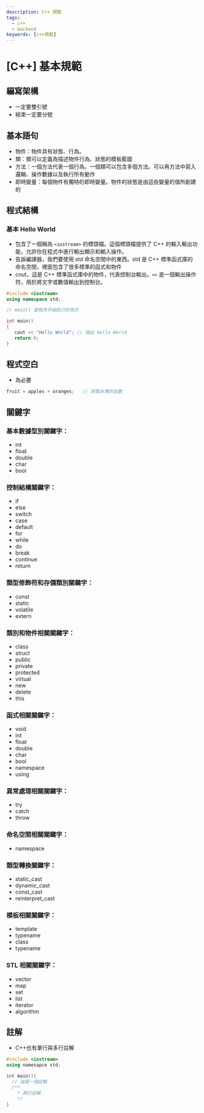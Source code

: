 ```yaml
---
description: C++ 規範
tags:
  - c++
  - backend
keywords: [c++規範]
---
```


# [C++] 基本規範

## 編寫架構

- 一定要雙引號
- 結束一定要分號

## 基本語句

- 物件：物件具有狀態、行為。
- 類：類可以定義為描述物件行為、狀態的模板藍圖
- 方法：一個方法代表一個行為。一個類可以包含多個方法。可以再方法中寫入邏輯、操作數據以及執行所有動作
- 即時變量：每個物件有獨特的即時變量。物件的狀態是由這些變量的值所創建的

## 程式結構

### 基本 Hello World

- 包含了一個稱為 `<iostream>` 的標頭檔。這個標頭檔提供了 C++ 的輸入輸出功能，允許你在程式中進行輸出顯示和輸入操作。
- 告訴編譯器，我們要使用 std 命名空間中的東西。std 是 C++ 標準函式庫的命名空間，裡面包含了很多標準的函式和物件
- cout，這是 C++ 標準函式庫中的物件，代表控制台輸出。`<<` 是一個輸出操作符，用於將文字或數值輸出到控制台。

```cpp
#include <iostream>
using namespace std;

// main() 是程序开始执行的地方

int main()
{
   cout << "Hello World"; // 输出 Hello World
   return 0;
}
```

## 程式空白

- 為必要

```cpp
fruit = apples + oranges;   // 获取水果的总数
```

## 關鍵字

### 基本數據型別關鍵字：

- int
- float
- double
- char
- bool

### 控制結構關鍵字：

- if
- else
- switch
- case
- default
- for
- while
- do
- break
- continue
- return

### 類型修飾符和存儲類別關鍵字：

- const
- static
- volatile
- extern

### 類別和物件相關關鍵字：

- class
- struct
- public
- private
- protected
- virtual
- new
- delete
- this

### 函式相關關鍵字：

- void
- int
- float
- double
- char
- bool
- namespace
- using

### 異常處理相關關鍵字：

- try
- catch
- throw

### 命名空間相關關鍵字：

- namespace

### 類型轉換關鍵字：

- static_cast
- dynamic_cast
- const_cast
- reinterpret_cast

### 模板相關關鍵字：

- template
- typename
- class
- typename

### STL 相關關鍵字：

- vector
- map
- set
- list
- iterator
- algorithm

## 註解

- C++也有單行與多行註解

```cpp
#include <iostream>
using namesapce std;

int main(){
  // 這是一個註解
  /**
    * 跨行註解
    */
}
```
